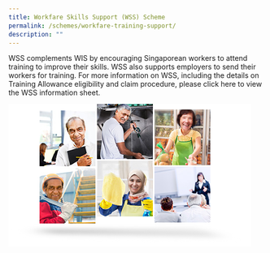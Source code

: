 ```yaml
---
title: Workfare Skills Support (WSS) Scheme
permalink: /schemes/workfare-training-support/
description: ""
---
```

WSS complements WIS by encouraging Singaporean workers to attend training to improve their skills. WSS also supports employers to send their workers for training. For more information on WSS, including the details on Training Allowance eligibility and claim procedure, please click here to view the WSS information sheet.

![](/images/WSS1.png)